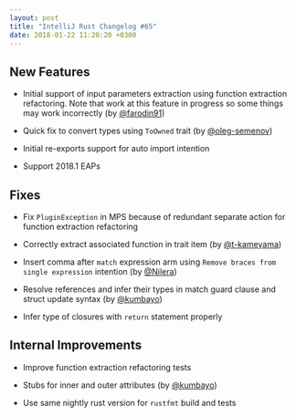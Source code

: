 ```yaml
---
layout: post
title: "IntelliJ Rust Changelog #65"
date: 2018-01-22 11:20:20 +0300
---
```



## New Features

* Initial support of input parameters extraction using function extraction refactoring. 
Note that work at this feature in progress so some things may work incorrectly (by [@farodin91]) 

* Quick fix to convert types using `ToOwned` trait (by [@oleg-semenov])

* Initial re-exports support for auto import intention

* Support 2018.1 EAPs

## Fixes

* Fix `PluginException` in MPS because of redundant separate action for function extraction refactoring

* Correctly extract associated function in trait item (by [@t-kameyama])

* Insert comma after `match` expression arm using `Remove braces from single expression` intention (by [@Nilera])

* Resolve references and infer their types in match guard clause 
and struct update syntax (by [@kumbayo])

* Infer type of closures with `return` statement properly

## Internal Improvements

* Improve function extraction refactoring tests

* Stubs for inner and outer attributes (by [@kumbayo])

* Use same nightly rust version for `rustfmt` build and tests

[@Nilera]: https://github.com/Nilera
[@farodin91]: https://github.com/farodin91
[@kumbayo]: https://github.com/kumbayo
[@oleg-semenov]: https://github.com/oleg-semenov
[@t-kameyama]: https://github.com/t-kameyama

